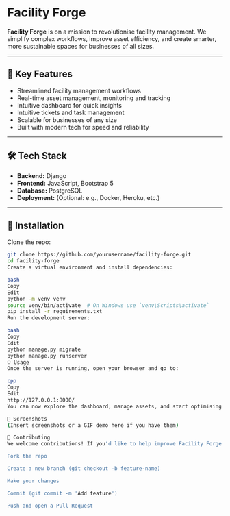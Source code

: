 
# Facility Forge

**Facility Forge** is on a mission to revolutionise facility management. We simplify complex workflows, improve asset efficiency, and create smarter, more sustainable spaces for businesses of all sizes.


---

## 🚀 Key Features

- Streamlined facility management workflows
- Real-time asset management, monitoring and tracking
- Intuitive dashboard for quick insights
- Intuitive tickets and task management
- Scalable for businesses of any size
- Built with modern tech for speed and reliability

---

## 🛠 Tech Stack

- **Backend:** Django
- **Frontend:** JavaScript, Bootstrap 5
- **Database:** PostgreSQL
- **Deployment:** (Optional: e.g., Docker, Heroku, etc.)

---

## 🔧 Installation

Clone the repo:

```bash
git clone https://github.com/yourusername/facility-forge.git
cd facility-forge
Create a virtual environment and install dependencies:

bash
Copy
Edit
python -m venv venv
source venv/bin/activate  # On Windows use `venv\Scripts\activate`
pip install -r requirements.txt
Run the development server:

bash
Copy
Edit
python manage.py migrate
python manage.py runserver
💡 Usage
Once the server is running, open your browser and go to:

cpp
Copy
Edit
http://127.0.0.1:8000/
You can now explore the dashboard, manage assets, and start optimising your facility workflows.

📸 Screenshots
(Insert screenshots or a GIF demo here if you have them)

🤝 Contributing
We welcome contributions! If you'd like to help improve Facility Forge:

Fork the repo

Create a new branch (git checkout -b feature-name)

Make your changes

Commit (git commit -m 'Add feature')

Push and open a Pull Request